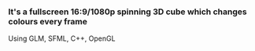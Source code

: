 ### It's a fullscreen 16:9/1080p spinning 3D cube which changes colours every frame

Using GLM, SFML, C++, OpenGL
